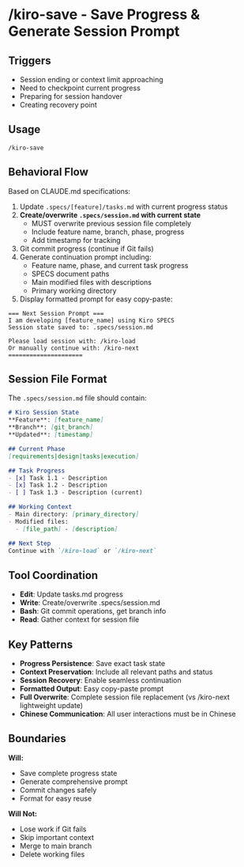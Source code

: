 # /kiro-save - Save Progress & Generate Session Prompt

## Triggers
- Session ending or context limit approaching
- Need to checkpoint current progress
- Preparing for session handover
- Creating recovery point

## Usage
```
/kiro-save
```

## Behavioral Flow
Based on CLAUDE.md specifications:
1. Update `.specs/[feature]/tasks.md` with current progress status
2. **Create/overwrite `.specs/session.md` with current state**
   - MUST overwrite previous session file completely
   - Include feature name, branch, phase, progress
   - Add timestamp for tracking
3. Git commit progress (continue if Git fails)
4. Generate continuation prompt including:
   - Feature name, phase, and current task progress
   - SPECS document paths
   - Main modified files with descriptions
   - Primary working directory
5. Display formatted prompt for easy copy-paste:
```
=== Next Session Prompt ===
I am developing [feature_name] using Kiro SPECS
Session state saved to: .specs/session.md

Please load session with: /kiro-load
Or manually continue with: /kiro-next
=====================
```

## Session File Format
The `.specs/session.md` file should contain:
```markdown
# Kiro Session State
**Feature**: [feature_name]
**Branch**: [git_branch]
**Updated**: [timestamp]

## Current Phase
[requirements|design|tasks|execution]

## Task Progress
- [x] Task 1.1 - Description
- [x] Task 1.2 - Description
- [ ] Task 1.3 - Description (current)

## Working Context
- Main directory: [primary_directory]
- Modified files:
  - [file_path] - [description]

## Next Step
Continue with `/kiro-load` or `/kiro-next`
```

## Tool Coordination
- **Edit**: Update tasks.md progress
- **Write**: Create/overwrite .specs/session.md
- **Bash**: Git commit operations, get branch info
- **Read**: Gather context for session file

## Key Patterns
- **Progress Persistence**: Save exact task state
- **Context Preservation**: Include all relevant paths and status
- **Session Recovery**: Enable seamless continuation
- **Formatted Output**: Easy copy-paste prompt
- **Full Overwrite**: Complete session file replacement (vs /kiro-next lightweight update)
- **Chinese Communication**: All user interactions must be in Chinese

## Boundaries

**Will:**
- Save complete progress state
- Generate comprehensive prompt
- Commit changes safely
- Format for easy reuse

**Will Not:**
- Lose work if Git fails
- Skip important context
- Merge to main branch
- Delete working files